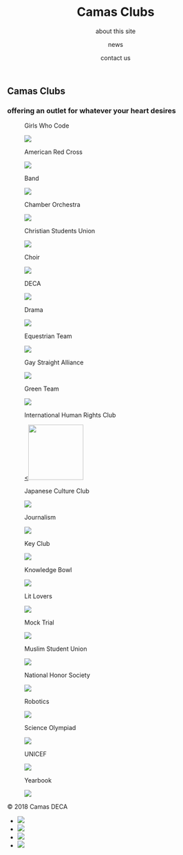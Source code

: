 <html>
<head>
  <meta charset="utf-8"/>
  <link rel="stylesheet" href="https://maxcdn.bootstrapcdn.com/bootstrap/3.3.6/css/bootstrap.min.css" integrity="sha384-1q8mTJOASx8j1Au+a5WDVnPi2lkFfwwEAa8hDDdjZlpLegxhjVME1fgjWPGmkzs7" crossorigin="anonymous">
  <link href='https://fonts.googleapis.com/css?family=Roboto:300,400,700' rel='stylesheet' type='text/css'>
  <link rel="stylesheet" type="text/css" href="main.css">
</head>
<body>
  <header class="container">
    <div class="row">
      <h1 class="col-sm-4">Camas Clubs</h1>
      <nav class="col-sm-8 text-right">
        <p>about this site</p>
        <p>news</p>
        <p>contact us</p>
      </nav>
    </div>
  </header>
  <section class="jumbotron">
    <div class="container">
      <div class="row text-center">
        <h2>Camas Clubs</h2>
        <h3>offering an outlet for whatever your heart desires</h3>
       <!--- <a class="btn btn-primary" href="#" role="button">See more</a> -->
      </div>
    </div>
  </section>
  <section class="container">
    <div class="row">
      <figure class="col-sm-6">
        <p>Girls Who Code</p>
        <img src="https://image.slidesharecdn.com/decamissionvaluesquoteshow-100828081032-phpapp01/95/deca-mission-and-values-show-2-728.jpg?cb=1282983153">
      </figure>
      <figure class="col-sm-6">
        <p>American Red Cross</p>
        <img src="http://chs.camas.wednet.edu/wp-content/uploads/2018/03/deca_career_conference.jpg">
      </figure>
      <figure class="col-sm-6">
        <p>Band</p>
        <img src="https://pbs.twimg.com/media/DZVR7yCUQAACedP.jpg">
      </figure>
    </div>
    <div class="row">
      <figure class="col-sm-6">
        <p>Chamber Orchestra</p>
        <img src="https://pbs.twimg.com/media/DZVR7yCVwAAIQJP.jpg">
      </figure>
      <figure class="col-sm-6">
        <p>Christian Students Union</p>
        <img src="https://pbs.twimg.com/media/DZVR7yCUQAACedP.jpg">
      </figure>
      <figure class="col-sm-6">
        <p>Choir</p>
        <img src="https://pbs.twimg.com/media/DZVR7yCUQAACedP.jpg">
      </figure>
    </div>
    <div class="row">
      <figure class="col-sm-6">
        <p>DECA</p>
        <img src="https://pbs.twimg.com/media/DZVR7yCVwAAIQJP.jpg">
      </figure>
      <figure class="col-sm-6">
        <p>Drama</p>
        <img src="https://pbs.twimg.com/media/DZVR7yCUQAACedP.jpg">
      </figure>
      <figure class="col-sm-6">
        <p>Equestrian Team</p>
        <img src="https://pbs.twimg.com/media/DZVR7yCUQAACedP.jpg">
      </figure>
    </div>
     <div class="row">
      <figure class="col-sm-6">
        <p>Gay Straight Alliance</p>
        <img src="https://pbs.twimg.com/media/DZVR7yCVwAAIQJP.jpg">
      </figure>
      <figure class="col-sm-6">
        <p>Green Team</p>
        <img src="https://pbs.twimg.com/media/DZVR7yCUQAACedP.jpg">
      </figure>
      <figure class="col-sm-6">
        <p>International Human Rights Club</p>
        <a href="https://juliabintz.github.io/International-Human-Rights-Club/"><<img src="https://dragonkatet.files.wordpress.com/2014/05/hrfs-motif_web.jpg"  width="128" height="128"></a>
      </figure>
    </div>
     <div class="row">
      <figure class="col-sm-6">
        <p>Japanese Culture Club</p>
        <img src="https://pbs.twimg.com/media/DZVR7yCVwAAIQJP.jpg">
      </figure>
      <figure class="col-sm-6">
        <p>Journalism</p>
        <img src="https://pbs.twimg.com/media/DZVR7yCUQAACedP.jpg">
      </figure>
      <figure class="col-sm-6">
        <p>Key Club</p>
        <img src="https://pbs.twimg.com/media/DZVR7yCUQAACedP.jpg">
      </figure>
    </div>
     <div class="row">
      <figure class="col-sm-6">
        <p>Knowledge Bowl</p>
        <img src="https://pbs.twimg.com/media/DZVR7yCVwAAIQJP.jpg">
      </figure>
      <figure class="col-sm-6">
        <p>Lit Lovers</p>
        <img src="https://pbs.twimg.com/media/DZVR7yCUQAACedP.jpg">
      </figure>
      <figure class="col-sm-6">
        <p>Mock Trial</p>
        <img src="https://pbs.twimg.com/media/DZVR7yCUQAACedP.jpg">
      </figure>
    </div>
     <div class="row">
      <figure class="col-sm-6">
        <p>Muslim Student Union</p>
        <img src="https://pbs.twimg.com/media/DZVR7yCVwAAIQJP.jpg">
      </figure>
      <figure class="col-sm-6">
        <p>National Honor Society</p>
        <img src="https://pbs.twimg.com/media/DZVR7yCUQAACedP.jpg">
      </figure>
      <figure class="col-sm-6">
        <p>Robotics</p>
        <img src="https://pbs.twimg.com/media/DZVR7yCUQAACedP.jpg">
      </figure>
    </div>
     <div class="row">
      <figure class="col-sm-6">
        <p>Science Olympiad</p>
        <img src="https://pbs.twimg.com/media/DZVR7yCVwAAIQJP.jpg">
      </figure>
      <figure class="col-sm-6">
        <p>UNICEF</p>
        <img src="https://pbs.twimg.com/media/DZVR7yCUQAACedP.jpg">
      </figure>
      <figure class="col-sm-6">
        <p>Yearbook</p>
        <img src="https://pbs.twimg.com/media/DZVR7yCUQAACedP.jpg">
      </figure>
    </div>
              
  </section>
  <footer class="container">
    <div class="row">
      <p class="col-sm-4">&copy; 2018 Camas DECA</p>
      <ul class="col-sm-8">
        <li class="col-sm-1"> <img src="https://s3.amazonaws.com/codecademy-content/projects/make-a-website/lesson-4/twitter.svg"> </li>
        <li class="col-sm-1"> <img src="https://s3.amazonaws.com/codecademy-content/projects/make-a-website/lesson-4/facebook.svg"> </li>
        <li class="col-sm-1">  <img src="https://s3.amazonaws.com/codecademy-content/projects/make-a-website/lesson-4/instagram.svg"> </li>
        <li class="col-sm-1">  <img src="https://s3.amazonaws.com/codecademy-content/projects/make-a-website/lesson-4/medium.svg"> </li>
      </ul>
    </div>
  </footer>
  



</body>
</html>

